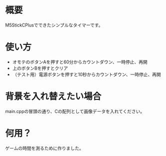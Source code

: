 # 概要
M5StickCPlusでできたシンプルなタイマーです。

# 使い方
- オモテのボタンAを押すと60分からカウントダウン、一時停止、再開
- 上のボタンBを押すとクリア
- （テスト用）電源ボタンを押すと10秒からカウントダウン、一時停止、再開

# 背景を入れ替えたい場合
main.cppの冒頭の通り、Cの配列として画像データを入れてください。

# 何用？
ゲームの時間を測るために作りました。
